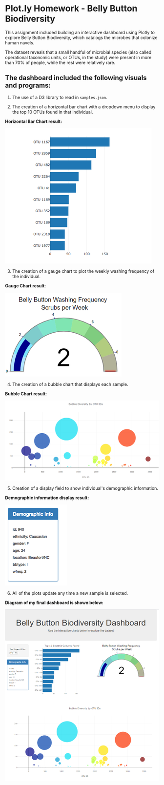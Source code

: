 # Plot.ly Homework - Belly Button Biodiversity

This assignment included building an interactive dashboard using Plotly to explore Belly Button Biodiversity, which catalogs the microbes that colonize human navels.

The dataset reveals that a small handful of microbial species (also called operational taxonomic units, or OTUs, in the study) were present in more than 70% of people, while the rest were relatively rare.

## The dashboard included the following visuals and programs:

1. The use of a D3 library to read in `samples.json`.

2. The creation of a horizontal bar chart with a dropdown menu to display the top 10 OTUs found in that individual.

**Horizontal Bar Chart result:**

  ![bar Chart](Images/hw01.png)

3. The creation of a gauge chart to plot the weekly washing frequency of the individual.

**Gauge Chart result:**

![Weekly Washing Frequency Gauge](Images/gauge_tv.PNG)

4. The creation of a bubble chart that displays each sample.

**Bubble Chart result:**

![Bubble Chart](Images/bubble_chart_tv.PNG)

5. Creation of a display field to show individual's demographic information.

**Demographic information display result:**

![hw](Images/hw03.png)

6. All of the plots update any time a new sample is selected.

**Diagram of my final dashboard is shown below:**

![hw](Images/full_page_tv.PNG)



